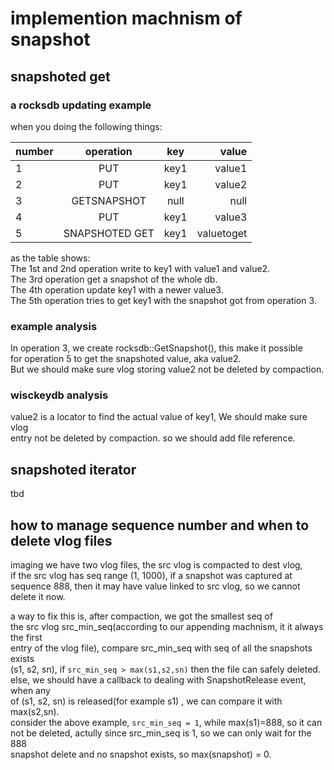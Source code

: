 # implemention machnism of snapshot

## snapshoted get
### a rocksdb updating example
when you doing the following things:

| number | operation | key | value  | 
| ------ |:---------:|:-----:| ------:|
| 1 | PUT | key1 | value1 |
| 2 | PUT | key1 | value2 |
| 3 | GETSNAPSHOT | null | null |
| 4 | PUT | key1 | value3 |
| 5 | SNAPSHOTED GET | key1 | valuetoget |

as the table shows:  
The 1st and 2nd operation write to key1 with value1 and value2.  
The 3rd operation get a snapshot of the whole db.  
The 4th operation update key1 with a newer value3.  
The 5th operation tries to get key1 with the snapshot got from operation 3.  

### example analysis
In operation 3, we create rocksdb::GetSnapshot(), this make it possible  
for operation 5 to get the snapshoted value, aka value2.  
But we should make sure vlog storing value2 not be deleted by compaction.  

### wisckeydb analysis
value2 is a locator to find the actual value of key1, We should make sure vlog  
entry not be deleted by compaction. so we should add file reference.  


## snapshoted iterator
tbd

## how to manage sequence number and when to delete vlog files
imaging we have two vlog files, the src vlog is compacted to dest vlog,   
if the src vlog has seq range (1, 1000), if a snapshot was captured at  
sequence 888, then it may have value linked to src vlog, so we cannot   
delete it now.  

a way to fix this is, after compaction, we got the smallest seq of  
the src vlog src_min_seq(according to our appending machnism, it it always the first   
entry of the vlog file), compare src_min_seq with seq of all the snapshots exists  
(s1, s2, sn), if ```src_min_seq > max(s1,s2,sn)``` then the file can safely deleted.  
else, we should have a callback to dealing with SnapshotRelease event, when any   
of (s1, s2, sn) is released(for example s1) , we can compare it with max(s2,sn).  
consider the above example, ```src_min_seq = 1```, while max(s1)=888, so it can  
not be deleted, actully since src_min_seq is 1, so we can only wait for the 888  
snapshot delete and no snapshot exists, so max(snapshot) = 0.

